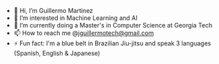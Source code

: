 - 👋 Hi, I’m Guillermo Martinez
- 👀 I’m interested in Machine Learning and AI
- 🌱 I’m currently doing a Master's in Computer Science at Georgia Tech
- 📫 How to reach me @jguillermotech@gmail.com
- ⚡ Fun fact: I'm a blue belt in Brazilian Jiu-jitsu and speak 3 languages (Spanish, English & Japanese)

<!---
guillermomtz1/guillermomtz1 is a ✨ special ✨ repository because its `README.md` (this file) appears on your GitHub profile.
You can click the Preview link to take a look at your changes.
--->
